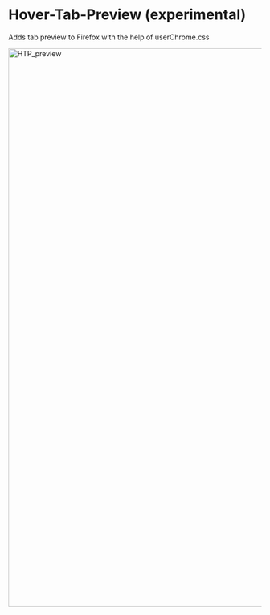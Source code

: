 # Hover-Tab-Preview (experimental)

Adds tab preview to Firefox with the help of userChrome.css  

<img width="1113" alt="HTP_preview" src="https://user-images.githubusercontent.com/16183548/230820629-db83b208-3187-4630-8a9d-126dff550a16.png">
